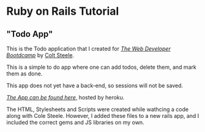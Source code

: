 # Ruby on Rails Tutorial

## "Todo App"

This is the Todo application that I created for
[*The Web Developer Bootdcamp*](https://www.udemy.com/the-web-developer-bootcamp/learn/v4/content)
by [Colt Steele](https://github.com/Colt). 

This is a simple to do app where one can add todos, delete them, and mark them as done.

This app does not yet have a back-end, so sessions will not be saved.

[*The App can be found here*](https://calm-anchorage-97395.herokuapp.com/), hosted by heroku.

The HTML, Stylesheets and Scripts were created while wathcing a code along with Cole Steele. However, I added these files to a new rails app, and I included the correct gems and JS libraries on my own. 